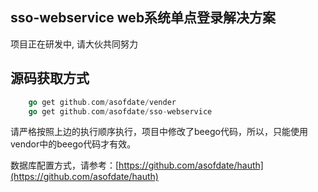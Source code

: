 ## sso-webservice web系统单点登录解决方案
项目正在研发中, 请大伙共同努力

## 源码获取方式
```go
    go get github.com/asofdate/vender
    go get github.com/asofdate/sso-webservice
```
请严格按照上边的执行顺序执行，项目中修改了beego代码，所以，只能使用vendor中的beego代码才有效。

数据库配置方式，请参考：[https://github.com/asofdate/hauth](https://github.com/asofdate/hauth)
